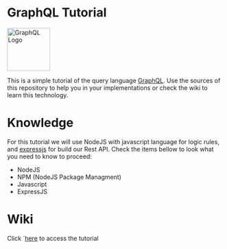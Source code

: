 # GraphQL Tutorial

<img src="https://graphql.org/img/logo.svg" alt="GraphQL Logo" width="100" height="100">

This is a simple tutorial of the query language [GraphQL](https://graphql.org/). Use the sources of this repository to help you in your implementations or check the wiki to learn this technology. 

# Knowledge
For this tutorial we will use NodeJS with javascript language for logic rules, and [expressjs](https://expressjs.com/) for build our Rest API. Check the items bellow to look what you need to know to proceed:
- NodeJS
- NPM (NodeJS Package Managment)
- Javascript
- ExpressJS

# Wiki
Click ´[here](https://github.com/vinibiavatti1/GraphqlTutorial/wiki) to access the tutorial
